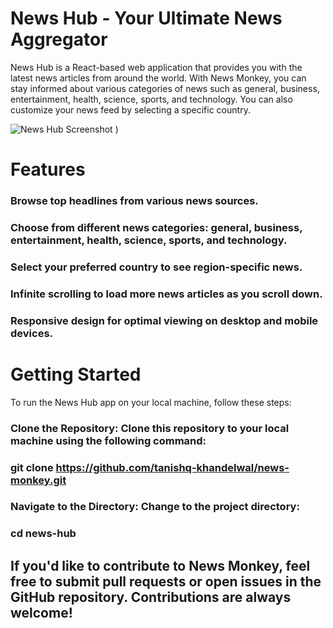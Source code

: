 # News Hub - Your Ultimate News Aggregator
News Hub is a React-based web application that provides you with the latest news articles from around the world. With News Monkey, you can stay informed about various categories of news such as general, business, entertainment, health, science, sports, and technology. You can also customize your news feed by selecting a specific country.

![News Hub Screenshot](NewsHub/news-git.png)
)


# Features
### Browse top headlines from various news sources.
### Choose from different news categories: general, business, entertainment, health, science, sports, and technology.
### Select your preferred country to see region-specific news.
### Infinite scrolling to load more news articles as you scroll down.
### Responsive design for optimal viewing on desktop and mobile devices.

 # Getting Started
To run the News Hub app on your local machine, follow these steps:

### Clone the Repository: Clone this repository to your local machine using the following command:

### git clone https://github.com/tanishq-khandelwal/news-monkey.git
### Navigate to the Directory: Change to the project directory:

### cd news-hub

## If you'd like to contribute to News Monkey, feel free to submit pull requests or open issues in the GitHub repository. Contributions are always welcome!
